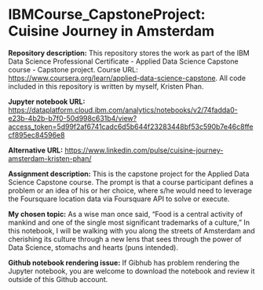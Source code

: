 # IBMCourse_CapstoneProject: Cuisine Journey in Amsterdam
__Repository description:__ This repository stores the work as part of the IBM Data Science Professional Certificate - Applied Data Science Capstone course - Capstone project. Course URL: https://www.coursera.org/learn/applied-data-science-capstone. All code included in this repository is written by myself, Kristen Phan.

__Jupyter notebook URL:__ https://dataplatform.cloud.ibm.com/analytics/notebooks/v2/74fadda0-e23b-4b2b-b7f0-50d998c631b4/view?access_token=5d99f2af6741cadc6d5b644f23283448bf53c590b7e46c8ffecf895ec84596e8

__Alternative URL:__ https://www.linkedin.com/pulse/cuisine-journey-amsterdam-kristen-phan/

__Assignment description:__ This is the capstone project for the Applied Data Science Capstone course. The prompt is that a course participant defines a problem or an idea of his or her choice, where s/he would need to leverage the Foursquare location data via Foursquare API to solve or execute.

__My chosen topic:__ As a wise man once said, “Food is a central activity of mankind and one of the single most significant trademarks of a culture,” In this notebook, I will be walking with you along the streets of Amsterdam and cherishing its culture through a new lens that sees through the power of Data Science, stomachs and hearts (puns intended).

__Github notebook rendering issue:__ If Gibhub has problem rendering the Jupyter notebook, you are welcome to download the notebook and review it outside of this Github account.
